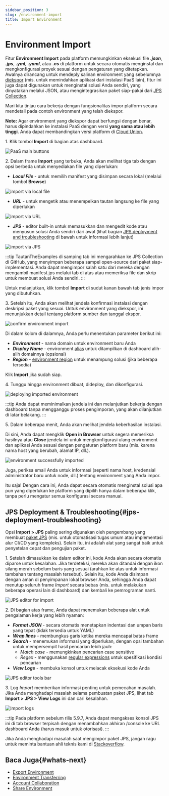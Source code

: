 ```yaml
---
sidebar_position: 3
slug: /environment-import
title: Import Environment
---
```

# Environment Import

Fitur **Environment Import** pada platform memungkinkan eksekusi file _**.json**_, _**.jps**_, _**.yml**_, _**.yaml**_, atau _**.cs**_ di platform untuk secara otomatis menginstal dan mengkonfigurasi proyek sesuai dengan pengaturan yang ditetapkan. Awalnya dirancang untuk mendeply salinan environment yang sebelumnya [diekspor](<https://docs.dewacloud.com/docs/environment-export/>) (mis. untuk memindahkan aplikasi dari instalasi PaaS lain), fitur ini juga dapat digunakan untuk menginstal solusi Anda sendiri, yang dinyatakan melalui JSON, atau mengintegrasikan paket siap-pakai dari [JPS Collection](<https://github.com/jelastic-jps>).

Mari kita tinjau cara bekerja dengan fungsionalitas impor platform secara mendetail pada contoh environment yang telah diekspor.

**Note:** Agar environment yang diekspor dapat berfungsi dengan benar, harus dipindahkan ke instalasi PaaS dengan versi __yang sama atau lebih tinggi__. Anda dapat membandingkan versi platform di [Cloud Union](<https://docs.dewacloud.com/docs/application-platform-partners/>).

1\. Klik tombol **Import** di bagian atas dashboard.

<img src="https://assets.dewacloud.com/dewacloud-docs/environment-management/environment-export-and-import/import-environment/01-paas-main-buttons.png" alt="PaaS main buttons" max-width="100%"/>

2\. Dalam frame **Import** yang terbuka, Anda akan melihat tiga tab dengan opsi berbeda untuk menyediakan file yang diperlukan:

  * _**Local File**_ \- untuk memilih manifest yang disimpan secara lokal (melalui tombol **Browse**) 

  <img src="https://assets.dewacloud.com/dewacloud-docs/environment-management/environment-export-and-import/import-environment/02-import-via-local-file.png" alt="import via local file" max-width="100%"/>

  * _**URL**_ \- untuk mengetik atau menempelkan tautan langsung ke file yang diperlukan 

  <img src="https://assets.dewacloud.com/dewacloud-docs/environment-management/environment-export-and-import/import-environment/03-import-via-url.png" alt="import via URL" max-width="100%"/>

  * _**JPS**_ \- editor built-in untuk memasukkan dan mengedit kode atau menyusun solusi Anda sendiri dari awal (lihat bagian [JPS deployment and troubleshooting](<https://docs.dewacloud.com/docs/#jps-deployment--troubleshooting>) di bawah untuk informasi lebih lanjut)

<img src="https://assets.dewacloud.com/dewacloud-docs/environment-management/environment-export-and-import/import-environment/04-import-via-jps.png" alt="import via JPS" max-width="100%"/>

:::tip 
TautanTheExamples di samping tab ini mengarahkan ke JPS Collection di 
GitHub, yang menyimpan beberapa sampel open-source dari paket siap-implementasi. Anda dapat mengimpor salah satu dari mereka dengan mengambil manifest.jps melalui tab di atas atau memeriksa file dan skrip untuk membuat solusi Anda sendiri.
:::

Untuk melanjutkan, klik tombol **Import** di sudut kanan bawah tab jenis impor yang dibutuhkan.

3\. Setelah itu, Anda akan melihat jendela konfirmasi instalasi dengan deskripsi paket yang sesuai. Untuk environment yang diekspor, ini menunjukkan detail tentang platform sumber dan tanggal ekspor.

<img src="https://assets.dewacloud.com/dewacloud-docs/environment-management/environment-export-and-import/import-environment/05-confirm-environment-import.png" alt="confirm environment import" max-width="100%"/>

Di dalam kolom di dalamnya, Anda perlu menentukan parameter berikut ini:

  * _**Environment**_ \- nama domain untuk environment baru Anda
  * _**Display Name**_ \- environment [alias](<https://docs.dewacloud.com/docs/environment-aliases/>) untuk ditampilkan di dashboard alih-alih domainnya (opsional)
  * _**Region**_ \- [environment region](<https://docs.dewacloud.com/docs/environment-regions/>) untuk menampung solusi (jika beberapa tersedia)

Klik **Import** jika sudah siap.

4\. Tunggu hingga environment dibuat, dideploy, dan dikonfigurasi.

<img src="https://assets.dewacloud.com/dewacloud-docs/environment-management/environment-export-and-import/import-environment/06-deploying-imported-environment.png" alt="deploying imported environment" max-width="100%"/>

:::tip 
Anda dapat meminimalkan jendela ini dan melanjutkan bekerja dengan dashboard tanpa mengganggu proses pengimporan, yang akan dilanjutkan di latar belakang.
:::

5\. Dalam beberapa menit, Anda akan melihat jendela keberhasilan instalasi.

Di sini, Anda dapat mengklik **Open in Browser** untuk segera memeriksa hasilnya atau **Close** jendela ini untuk mengkonfigurasi ulang environment dan aplikasi Anda sesuai dengan pengaturan platform baru (mis. karena nama host yang berubah, alamat IP, dll.).

<img src="https://assets.dewacloud.com/dewacloud-docs/environment-management/environment-export-and-import/import-environment/07-environment-successfully-imported.png" alt="environment successfully imported" max-width="100%"/>

Juga, periksa email Anda untuk informasi (seperti nama host, kredensial administrator baru untuk node, dll.) tentang environment yang Anda impor.

Itu saja! Dengan cara ini, Anda dapat secara otomatis menginstal solusi apa pun yang diperlukan ke platform yang dipilih hanya dalam beberapa klik, tanpa perlu mengatur semua konfigurasi secara manual.

## JPS Deployment & Troubleshooting{#jps-deployment-troubleshooting}

Opsi **Import > JPS** paling sering digunakan oleh pengembang yang membuat [paket JPS](<https://docs.dewacloud.com/docs/packaging-standard/>) (mis. untuk otomatisasi tugas umum atau implementasi alur CI/CD yang kompleks). Selain itu, ini adalah alat yang sangat baik untuk penyetelan cepat dan pengujian paket.

1\. Setelah dimasukkan ke dalam editor ini, kode Anda akan secara otomatis diparse untuk kesalahan. Jika terdeteksi, mereka akan ditandai dengan ikon silang merah sebelum baris yang sesuai (arahkan ke atas untuk informasi tambahan tentang masalah tersebut). Selain itu, kode Anda disimpan dengan aman di penyimpanan lokal browser Anda, sehingga Anda dapat menutup seluruh frame _Import_ secara bebas (mis. untuk melakukan beberapa operasi lain di dashboard) dan kembali ke pemrograman nanti.

<img src="https://assets.dewacloud.com/dewacloud-docs/environment-management/environment-export-and-import/import-environment/08-jps-editor-for-import.png" alt="JPS editor for import" max-width="100%"/>

2\. Di bagian atas frame, Anda dapat menemukan beberapa alat untuk pengalaman kerja yang lebih nyaman:

  * _**Format JSON**_ \- secara otomatis menetapkan indentasi dan umpan baris yang tepat (tidak tersedia untuk YAML)
  * _**Wrap lines**_ \- membungkus garis ketika mereka mencapai batas frame
  * _**Search**_ \- menemukan informasi yang diperlukan, dengan opsi tambahan untuk mempersempit hasil pencarian lebih jauh:
    * _Match case_ \- memungkinkan pencarian case sensitive
    * _Regex_ \- menggunakan [regular expressions](<https://en.wikipedia.org/wiki/Regular_expression>) untuk spesifikasi kondisi pencarian
  * _**View Logs**_ \- membuka konsol untuk melacak eksekusi kode Anda

<img src="https://assets.dewacloud.com/dewacloud-docs/environment-management/environment-export-and-import/import-environment/09-jps-editor-tools-bar.png" alt="JPS editor tools bar" max-width="100%"/>

3\. Log _Import_ memberikan informasi penting untuk pemecahan masalah. Jika Anda menghadapi masalah selama pembuatan paket JPS, lihat tab **Import > JPS > View Logs** ini dan cari kesalahan.

<img src="https://assets.dewacloud.com/dewacloud-docs/environment-management/environment-export-and-import/import-environment/10-import-logs.png" alt="import logs" max-width="100%"/>

:::tip 
Pada platform sebelum rilis 5.9.7, Anda dapat mengakses konsol JPS ini di tab browser terpisah dengan menambahkan akhiran /console ke URL dashboard Anda (harus masuk untuk otorisasi).
:::

Jika Anda menghadapi masalah saat mengimpor paket JPS, jangan ragu untuk meminta bantuan ahli teknis kami di [Stackoverflow](<https://stackoverflow.com/questions/tagged/jelastic>).

## Baca Juga{#whats-next}

  * [Export Environment](<https://docs.dewacloud.com/docs/environment-export/>)
  * [Environment Transferring](<https://docs.dewacloud.com/docs/environment-transferring/>)
  * [Account Collaboration](<https://docs.dewacloud.com/docs/account-collaboration/>)
  * [Share Environment](<https://docs.dewacloud.com/docs/share-environment/>)